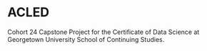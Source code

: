 # ACLED
Cohort 24 Capstone Project for the Certificate of Data Science at Georgetown University School of Continuing Studies.
